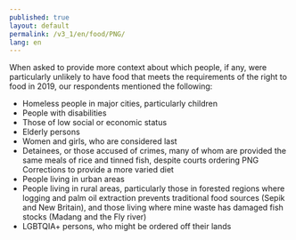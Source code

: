 ```yaml
---
published: true
layout: default
permalink: /v3_1/en/food/PNG/
lang: en
---
```

When asked to provide more context about which people, if any, were particularly unlikely to have food that meets the requirements of the right to food in 2019, our respondents mentioned the following:
- Homeless people in major cities, particularly children  
- People with disabilities 
- Those of low social or economic status  
- Elderly persons  
- Women and girls, who are considered last  
- Detainees, or those accused of crimes, many of whom are provided the same meals of rice and tinned fish, despite courts ordering PNG Corrections to provide a more varied diet  
- People living in urban areas
- People living in rural areas, particularly those in forested regions where logging and palm oil extraction prevents traditional food sources (Sepik and New Britain), and those living where mine waste has damaged fish stocks (Madang and the Fly river) 
- LGBTQIA+ persons, who might be ordered off their lands
